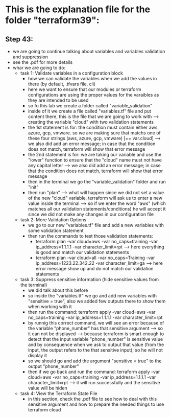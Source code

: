 # This is the explanation file for the folder "terraform39":


## Step 43:
- we are going to continue talking about variables and variables validation and suppression
- see the .pdf for more details 
- whar we are going to do:
    - task 1: Validate variables in a configuration block
        - how we can validate the variables when we add the values in there (by default, .tfvars file, cli)
        - here we want to ensure that our modules or terraform configurations are using the proper values for the varaibles as they are intended to be used
        - so fo this lab we create a folder called "variable_validation"
        - inside of it we create a file called "variables.tf" file and put content there, this is the file that we are going to work with --> creating the variable "cloud" with two validation statements
        - the 1st statement is for: the condition must contain either aws, azure, gcp, vmware. so we are making sure that matchs one of these four strings (aws, azure, gcp, vmware) [== var.cloud]  --> we also did add an error message; in case that the condition does not match, terraform will show that error message
        - the 2nd statement is for: we are taking our variable and use the "lower" function to ensure that the "cloud" name must not have any capital letter --> we also did add an error message; in case that the condition does not match, terraform will show that error message
        - then in the terminal we go the "variable_validation" folder and run "init"
        - then run "plan" --> what will happen since we did not set a value of the new "cloud" variable, terraform will ask us to enter a new value inside the terminal --> so if we enter the word "aws" (which matches all our validation statements/conditions) he will accept it since we did not make any changes in our configuration file
    - task 2: More Validation Options
        - we go to our new "variables.tf" file and add a new variables with some validation statement
        - then run the commands to test those validation statements:
            - terraform plan -var cloud=aws -var no_caps=training -var ip_address=1.1.1.1 -var character_limit=rpt --> here everything is good and match our validation statements
            - terraform plan -var cloud=all -var no_caps=Training -var ip_address=1223.22.342.22 -var character_limit=ga --> here error message show up and do not match our validation statements
    - task 3: Suppress sensitive information (hide sensitive values from the terminal)
        - we did talk about this before
        - so inside the "variables.tf" we go and add new variables with "sensitive = true", also we added few outputs there to show them when working with it
        - then run the command: terraform apply -var cloud=aws -var no_caps=training -var ip_address=1.1.1.1 -var character_limit=rpt
        - by runnig this correct command, we will see an error because of the variable "phone_number" has that sensitive argument --> so it can not be displayed --> because terraform is smart enough to detect that the input variable "phone_number" is sensitive value and by consequence when we ask to output that value (from the input, the output refers to the that sensitive input); so he will not display it
        - so we should go and add the argument "sensitive = true" to the output "phone_number"
        - then if we go back and run the command: terraform apply -var cloud=aws -var no_caps=training -var ip_address=1.1.1.1 -var character_limit=rpt --> it will run successfully and the sensitive value will be hiden
    - task 4: View the Terraform State File
        - in this section, check the .pdf file to see how to deal with this sensitive argument and how to prepare the needed things to use terraform cloud